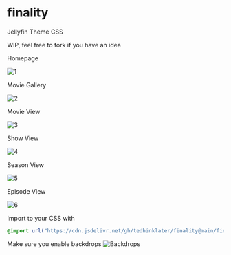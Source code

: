 # finality
Jellyfin Theme CSS

WIP, feel free to fork if you have an idea

Homepage

![1](https://i.imgur.com/al7mV3z.png)

Movie Gallery

![2](https://i.imgur.com/7hsYleT.png)

Movie View

![3](https://i.imgur.com/TB6ooqp.gif)

Show View

![4](https://i.imgur.com/mBEet3j.gif)

Season View

![5](https://i.imgur.com/6i2UQcR.gif)

Episode View

![6](https://i.imgur.com/NnodVYo.png)

Import to your CSS with

```css
@import url("https://cdn.jsdelivr.net/gh/tedhinklater/finality@main/finality.css");

```
Make sure you enable backdrops
![Backdrops](https://i.imgur.com/18D9IO3.png)
